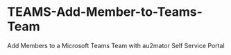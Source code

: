# TEAMS-Add-Member-to-Teams-Team
Add Members to a Microsoft Teams Team with au2mator Self Service Portal
